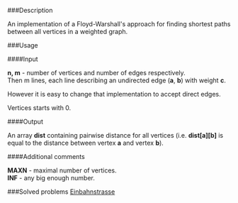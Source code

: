 ###Description

An implementation of a Floyd-Warshall's approach for finding shortest paths between all vertices in a weighted graph.

###Usage

####Input

<b>n, m</b> - number of vertices and number of edges respectively. <br>
Then m lines, each line describing an undirected edge (<b>a</b>, <b>b</b>) with weight <b>c</b>. <br> 

However it is easy to change that implementation to accept direct edges.

Vertices starts with 0.

####Output

An array <b>dist</b> containing pairwise distance for all vertices (i.e. <b>dist[a][b]</b> is equal to the distance between vertex <b>a</b> and vertex <b>b</b>).

####Additional comments

<b>MAXN</b> - maximal number of vertices. <br>
<b>INF</b>  - any big enough number. <br>

###Solved problems
[Einbahnstrasse](http://www.spoj.com/problems/ANARC08F/)
 
